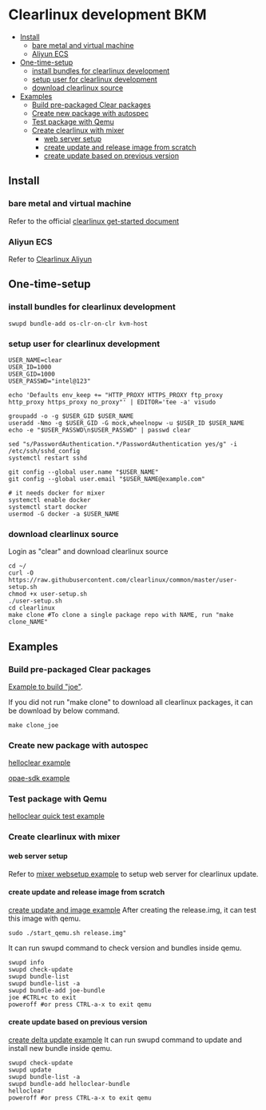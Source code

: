 # Clearlinux development BKM

- [Install](#install)
	* [bare metal and virtual machine](#bare-metal-and-virtual-machine)
	* [Aliyun ECS](#aliyun-ecs)
- [One-time-setup](#one-time-setup)
	* [install bundles for clearlinux development](#install-bundles-for-clearlinux-development)
	* [setup user for clearlinux development](#setup-user-for-clearlinux-development)
	* [download clearlinux source](#download-clearlinux-source)
- [Examples](#examples)
	* [Build pre-packaged Clear packages](#build-pre-packaged-clear-packages)
	* [Create new package with autospec](#create-new-package-with-autospec)
	* [Test package with Qemu](#test-package-with-qemu)
	* [Create clearlinux with mixer](#create-clearlinux-with-mixer)
		* [web server setup](#web-server-setup)
		* [create update and release image from scratch](#create-update-and-release-image-from-scratch)
		* [create update based on previous version](#create-update-based-on-previous-version)

## Install
### bare metal and virtual machine
Refer to the official [clearlinux get-started document](https://clearlinux.org/documentation/clear-linux/get-started)
### Aliyun ECS
Refer to [Clearlinux Aliyun](aliyun/README.md)

## One-time-setup
### install bundles for clearlinux development
```
swupd bundle-add os-clr-on-clr kvm-host
```
### setup user for clearlinux development
```
USER_NAME=clear
USER_ID=1000
USER_GID=1000
USER_PASSWD="intel@123"

echo 'Defaults env_keep += "HTTP_PROXY HTTPS_PROXY ftp_proxy http_proxy https_proxy no_proxy"' | EDITOR='tee -a' visudo

groupadd -o -g $USER_GID $USER_NAME
useradd -Nmo -g $USER_GID -G mock,wheelnopw -u $USER_ID $USER_NAME
echo -e "$USER_PASSWD\n$USER_PASSWD" | passwd clear

sed "s/PasswordAuthentication.*/PasswordAuthentication yes/g" -i /etc/ssh/sshd_config
systemctl restart sshd

git config --global user.name "$USER_NAME"
git config --global user.email "$USER_NAME@example.com"

# it needs docker for mixer
systemctl enable docker
systemctl start docker
usermod -G docker -a $USER_NAME
```
### download clearlinux source
Login as "clear" and download clearlinux source
```
cd ~/
curl -O https://raw.githubusercontent.com/clearlinux/common/master/user-setup.sh
chmod +x user-setup.sh
./user-setup.sh
cd clearlinux
make clone #To clone a single package repo with NAME, run "make clone_NAME"
```
## Examples
### Build pre-packaged Clear packages
[Example to build "joe"](examples/example01_build_joe.sh?raw=true).

If you did not run "make clone" to download all clearlinux packages, it can be download by below command.
```
make clone_joe
```
### Create new package with autospec
[helloclear example](examples/example02_autospec_helloclear.sh?raw=true)

[opae-sdk example](examples/example03_autospec_opae-sdk.sh?raw=true)
### Test package with Qemu
[helloclear quick test example](examples/example04_quick_test.sh?raw=true)
### Create clearlinux with mixer
#### web server setup
Refer to [mixer websetup example](examples/example05_mixer_step1_websetup.sh?raw=true) to setup web server for clearlinux update.
#### create update and release image from scratch
[create update and image example](examples/example06_mixer_step2.sh?raw=true)
After creating the release.img, it can test this image with qemu.
```
sudo ./start_qemu.sh release.img"
```
It can run swupd command to check version and bundles inside qemu.
```
swupd info
swupd check-update
swupd bundle-list
swupd bundle-list -a
swupd bundle-add joe-bundle
joe #CTRL+c to exit
poweroff #or press CTRL-a-x to exit qemu
```
#### create update based on previous version
[create delta update example](examples/example07_mixer_step3.sh?raw=true)
It can run swupd command to update and install new bundle inside qemu.
```
swupd check-update
swupd update
swupd bundle-list -a
swupd bundle-add helloclear-bundle
helloclear
poweroff #or press CTRL-a-x to exit qemu
```
